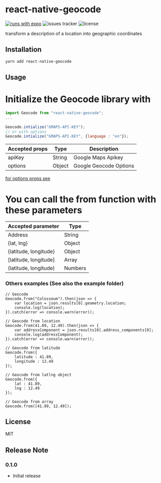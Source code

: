 # react-native-geocode

[![runs with expo](https://img.shields.io/badge/Runs%20with%20Expo-000.svg?style=flat-square&logo=EXPO&labelColor=f3f3f3&logoColor=000)](https://expo.io/)
![issues tracker](https://img.shields.io/github/issues/bizzarrowebgroup/react-native-geocode)
![license](https://img.shields.io/github/license/bizzarrowebgroup/react-native-geocode)

transform a description of a location into geographic coordinates

## Installation

```sh
yarn add react-native-geocode
```

## Usage

# Initialize the Geocode library with

```js
import Geocode from "react-native-geocode";
...

Geocode.intialize("GMAPS-API-KEY");
// or with options
Geocode.intialize("GMAPS-API-KEY", {language : "en"});
```

| Accepted props | Type   | Description            |
|----------------|--------|------------------------|
| apiKey         | String | Google Maps Apikey     |
| options        | Object | Google Geocode Options |

[for options props see](https://developers.google.com/maps/documentation/geocoding/intro#geocoding)

# You can call the from function with these parameters

| Accepted parameter    | Type    |
|-----------------------|---------|
| Address               | String  |
| {lat, lng}            | Object  |
| {latitude, longitude} | Object  |
| [latitude, longitude] | Array   |
| (latitude, longitude) | Numbers |

### Others examples (See also the example folder)

```
// Geocode
Geocode.from("Colosseum").then(json => {
    var location = json.results[0].geometry.location;
    console.log(location);
}).catch(error => console.warn(error));

// Geocode from location
Geocode.from(41.89, 12.49).then(json => {
    var addressComponent = json.results[0].address_components[0];
    console.log(addressComponent);
}).catch(error => console.warn(error));

// Geocode from latitude
Geocode.from({
	latitude : 41.89,
	longitude : 12.49
});

// Geocode from latlng object
Geocode.from({
	lat : 41.89,
	lng : 12.49
});

// Geocode from array
Geocode.from([41.89, 12.49]);
```

## License

MIT

## Release Note

### 0.1.0

- Initial release
